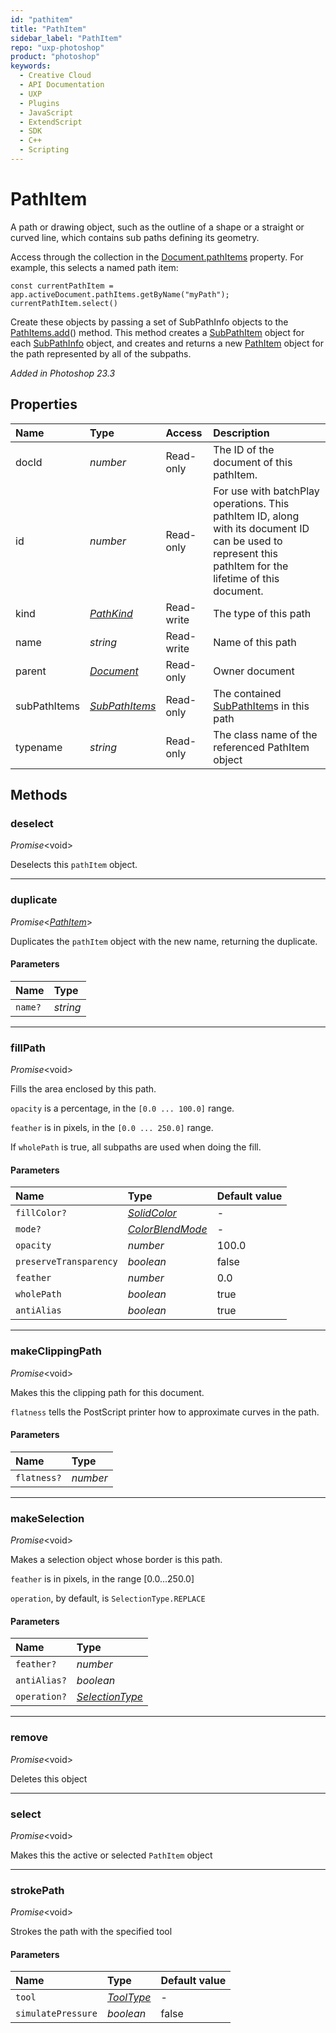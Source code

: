 ```yaml
---
id: "pathitem"
title: "PathItem"
sidebar_label: "PathItem"
repo: "uxp-photoshop"
product: "photoshop"
keywords:
  - Creative Cloud
  - API Documentation
  - UXP
  - Plugins
  - JavaScript
  - ExtendScript
  - SDK
  - C++
  - Scripting
---
```


# PathItem

A path or drawing object, such as the outline of a shape or a straight or curved line,
which contains sub paths defining its geometry.

Access through the collection in the [Document.pathItems](/ps_reference/classes/document/#pathitems) property. For example, this selects a named path item:

```
const currentPathItem = app.activeDocument.pathItems.getByName("myPath");
currentPathItem.select()
```

Create these objects by passing a set of SubPathInfo objects to the [PathItems.add](/ps_reference/classes/pathitems/#add)() method. This method creates
a [SubPathItem](/ps_reference/classes/subpathitem/) object for each [SubPathInfo](/ps_reference/classes/subpathinfo/) object, and creates and returns a new [PathItem](/ps_reference/classes/pathitem/) object for the
path represented by all of the subpaths.

*Added in Photoshop 23.3*

## Properties

| Name | Type | Access | Description |
| :------ | :------ | :------ | :------ |
| docId | *number* | Read-only | The ID of the document of this pathItem. |
| id | *number* | Read-only | For use with batchPlay operations. This pathItem ID, along with its document ID can be used to represent this pathItem for the lifetime of this document. |
| kind | [*PathKind*](/ps_reference/modules/constants/#pathkind) | Read-write | The type of this path |
| name | *string* | Read-write | Name of this path |
| parent | [*Document*](/ps_reference/classes/document/) | Read-only | Owner document |
| subPathItems | [*SubPathItems*](/ps_reference/classes/subpathitems/) | Read-only | The contained [SubPathItem](/ps_reference/modules/subpathitem/)s in this path |
| typename | *string* | Read-only | The class name of the referenced PathItem object |

## Methods

### deselect

*Promise*<void\>

Deselects this `pathItem` object.

___

### duplicate

*Promise*<[*PathItem*](/ps_reference/classes/pathitem/)\>

Duplicates the `pathItem` object with the new name, returning the duplicate.

#### Parameters

| Name | Type |
| :------ | :------ |
| `name?` | *string* |

___

### fillPath

*Promise*<void\>

Fills the area enclosed by this path.

`opacity` is a percentage, in the `[0.0 ... 100.0]` range.

`feather` is in pixels, in the `[0.0 ... 250.0]` range.

If `wholePath` is true, all subpaths are used when doing the fill.

#### Parameters

| Name | Type | Default value |
| :------ | :------ | :------ |
| `fillColor?` | [*SolidColor*](/ps_reference/classes/solidcolor/) | - |
| `mode?` | [*ColorBlendMode*](/ps_reference/modules/constants/#colorblendmode) | - |
| `opacity` | *number* | 100.0 |
| `preserveTransparency` | *boolean* | false |
| `feather` | *number* | 0.0 |
| `wholePath` | *boolean* | true |
| `antiAlias` | *boolean* | true |

___

### makeClippingPath

*Promise*<void\>

Makes this the clipping path for this document.

`flatness` tells the PostScript printer how to approximate curves in the path.

#### Parameters

| Name | Type |
| :------ | :------ |
| `flatness?` | *number* |

___

### makeSelection

*Promise*<void\>

Makes a selection object whose border is this path.

`feather` is in pixels, in the range [0.0...250.0]

`operation`, by default, is `SelectionType.REPLACE`

#### Parameters

| Name | Type |
| :------ | :------ |
| `feather?` | *number* |
| `antiAlias?` | *boolean* |
| `operation?` | [*SelectionType*](/ps_reference/modules/constants/#selectiontype) |

___

### remove

*Promise*<void\>

Deletes this object

___

### select

*Promise*<void\>

Makes this the active or selected `PathItem` object

___

### strokePath

*Promise*<void\>

Strokes the path with the specified tool

#### Parameters

| Name | Type | Default value |
| :------ | :------ | :------ |
| `tool` | [*ToolType*](/ps_reference/modules/constants/#tooltype) | - |
| `simulatePressure` | *boolean* | false |

